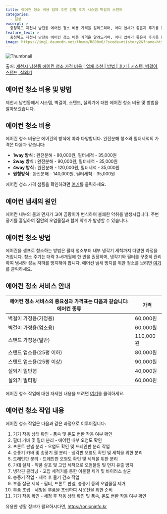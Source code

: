 ```yaml
---
title: 에어컨 청소 비용 업체 추천 방법 후기 시스템 벽걸이 스탠드
categories:
  - 일상
excerpt: >
  충청북도 제천시 남천동 에어컨 청소 비용 가격을 알려드리며, 어디 업체가 좋은지 후기를 통해 알아보겠습니다. 현재 글에서는 시스템, 벽걸이, 스탠드, 실외기 각각에 대해 청소 비용이 나와 있으니 참고하시면 되겠습니다. 에어컨 분해 청소 방법 보기 👈 클릭셀프 에어컨 청소 방법 보기👈 클릭제천시 남천동 에어컨 청소 비용시스템에어컨 방식클리닝방식금액1way 방식에어컨 완전분해80,000원1way 방식에어컨 필터세척35,000원2way 방식에어컨 완전분해90,000원2way 방식에어컨 필터세척35,000원4way 방식에어컨 완전분해120,000원4way 방식에어컨 필터세척35,000원원형방식에어컨 완전분해140,000원원형방식에어컨 필터세척35,000원에어컨 청소 견적 샘플 보기 👈 클릭에어컨 냄새의 원인에어..
feature_text: >
  충청북도 제천시 남천동 에어컨 청소 비용 가격을 알려드리며, 어디 업체가 좋은지 후기를 통해 알아보겠습니다. 현재 글에서는 시스템, 벽걸이, 스탠드, 실외기 각각에 대해 청소 비용이 나와 있으니 참고하시면 되겠습니다. 에어컨 분해 청소 방법 보기 👈 클릭셀프 에어컨 청소 방법 보기👈 클릭제천시 남천동 에어컨 청소 비용시스템에어컨 방식클리닝방식금액1way 방식에어컨 완전분해80,000원1way 방식에어컨 필터세척35,000원2way 방식에어컨 완전분해90,000원2way 방식에어컨 필터세척35,000원4way 방식에어컨 완전분해120,000원4way 방식에어컨 필터세척35,000원원형방식에어컨 완전분해140,000원원형방식에어컨 필터세척35,000원에어컨 청소 견적 샘플 보기 👈 클릭에어컨 냄새의 원인에어..
image: https://img1.daumcdn.net/thumb/R800x0/?scode=mtistory2&fname=https%3A%2F%2Fblog.kakaocdn.net%2Fdn%2FZrC47%2FbtsHxYrTCDs%2FAmu6328PK37QuEftNafxDK%2Fimg.webp
---
```


![Thumbnail](https://img1.daumcdn.net/thumb/R800x0/?scode=mtistory2&fname=https%3A%2F%2Fblog.kakaocdn.net%2Fdn%2FZrC47%2FbtsHxYrTCDs%2FAmu6328PK37QuEftNafxDK%2Fimg.webp)

<p>출처: <a href="https://onioninfo.kr/entry/%EC%A0%9C%EC%B2%9C%EC%8B%9C-%EB%82%A8%EC%B2%9C%EB%8F%99-%EC%97%90%EC%96%B4%EC%BB%A8-%EC%B2%AD%EC%86%8C-%EA%B0%80%EA%B2%A9-%EB%B9%84%EC%9A%A9-%EC%97%85%EC%B2%B4-%EC%B6%94%EC%B2%9C-%EB%B0%A9%EB%B2%95-%ED%9B%84%EA%B8%B0-%EC%8B%9C%EC%8A%A4%ED%85%9C-%EB%B2%BD%EA%B1%B8%EC%9D%B4-%EC%8A%A4%ED%83%A0%EB%93%9C-%EC%8B%A4%EC%99%B8%EA%B8%B0" rel="dofollow">제천시 남천동 에어컨 청소 가격 비용 | 업체 추천 | 방법 | 후기 | 시스템, 벽걸이, 스탠드, 실외기</a> </p>

## 에어컨 청소 비용 및 방법

제천시 남천동에서 시스템, 벽걸이, 스탠드, 실외기에 대한 에어컨 청소 비용 및 방법을 알아보겠습니다.

## 에어컨 청소 비용

에어컨 청소 비용은 에어컨의 방식에 따라 다양합니다. 완전분해 청소와 필터세척의 가격은 다음과 같습니다:

  * **1way 방식** : 완전분해 - 80,000원, 필터세척 - 35,000원
  * **2way 방식** : 완전분해 - 90,000원, 필터세척 - 35,000원
  * **4way 방식** : 완전분해 - 120,000원, 필터세척 - 35,000원
  * **원형방식** : 완전분해 - 140,000원, 필터세척 - 35,000원

에어컨 청소 가격 샘플을 확인하려면 [여기](https://onioninfo.kr/entry/%EC%A0%9C%EC%B2%9C%EC%8B%9C-%EB%82%A8%EC%B2%9C%EB%8F%99-%EC%97%90%EC%96%B4%EC%BB%A8-%EC%B2%AD%EC%86%8C-%EA%B0%80%EA%B2%A9-%EB%B9%84%EC%9A%A9-%EC%97%85%EC%B2%B4-%EC%B6%94%EC%B2%9C-%EB%B0%A9%EB%B2%95-%ED%9B%84%EA%B8%B0-%EC%8B%9C%EC%8A%A4%ED%85%9C-%EB%B2%BD%EA%B1%B8%EC%9D%B4-%EC%8A%A4%ED%83%A0%EB%93%9C-%EC%8B%A4%EC%99%B8%EA%B8%B0)를 클릭하세요.



## 에어컨 냄새의 원인

에어컨 내부의 물과 먼지가 고여 곰팡이가 번식하여 불쾌한 악취를 발생시킵니다. 주변 공기를 흡입하여 집안의 오염물질과 함께 악취가 발생할 수
있습니다.



## **에어컨 청소 방법**

에어컨을 셀프로 청소하는 방법은 필터 청소부터 내부 냉각기 세척까지 다양한 과정을 거칩니다. 청소 주기는 대략 3~6개월에 한 번을
권장하며, 냉각기와 필터를 꾸준히 관리하여 냄새와 성능 저하를 방지해야 합니다. 에어컨 냄새 방지를 위한 청소를 보려면
[여기](https://onioninfo.kr/entry/%EC%A0%9C%EC%B2%9C%EC%8B%9C-%EB%82%A8%EC%B2%9C%EB%8F%99-%EC%97%90%EC%96%B4%EC%BB%A8-%EC%B2%AD%EC%86%8C-%EA%B0%80%EA%B2%A9-%EB%B9%84%EC%9A%A9-%EC%97%85%EC%B2%B4-%EC%B6%94%EC%B2%9C-%EB%B0%A9%EB%B2%95-%ED%9B%84%EA%B8%B0-%EC%8B%9C%EC%8A%A4%ED%85%9C-%EB%B2%BD%EA%B1%B8%EC%9D%B4-%EC%8A%A4%ED%83%A0%EB%93%9C-%EC%8B%A4%EC%99%B8%EA%B8%B0)를 클릭하세요.



## 에어컨 청소 서비스 안내

에어컨 청소 서비스의 중요성과 가격표는 다음과 같습니다:  **에어컨 종류** | **가격**  
---|---  
벽걸이 가정용(가정용) | 60,000원  
벽걸이 가정용(업소용) | 60,000원  
스탠드 가정용(일반) | 110,000원  
스탠드 업소용(25평 이하) | 80,000원  
스탠드 업소용(25평 이상) | 90,000원  
실외기 일반형 | 40,000원  
실외기 멀티형 | 60,000원  
에어컨 청소 작업에 대한 자세한 내용을 보려면 [여기](https://onioninfo.kr/entry/%EC%A0%9C%EC%B2%9C%EC%8B%9C-%EB%82%A8%EC%B2%9C%EB%8F%99-%EC%97%90%EC%96%B4%EC%BB%A8-%EC%B2%AD%EC%86%8C-%EA%B0%80%EA%B2%A9-%EB%B9%84%EC%9A%A9-%EC%97%85%EC%B2%B4-%EC%B6%94%EC%B2%9C-%EB%B0%A9%EB%B2%95-%ED%9B%84%EA%B8%B0-%EC%8B%9C%EC%8A%A4%ED%85%9C-%EB%B2%BD%EA%B1%B8%EC%9D%B4-%EC%8A%A4%ED%83%A0%EB%93%9C-%EC%8B%A4%EC%99%B8%EA%B8%B0)를 클릭하세요.



## **에어컨 청소 작업 내용**

에어컨 청소 작업은 다음과 같은 과정으로 이루어집니다:

  1. 기기 작동 상태 확인 - 풍속 및 온도 변환 작동 여부 확인
  2. 필터 카바 및 필터 분리 - 에어컨 내부 오염도 확인
  3. 프론트 판넬 분리 - 오염도 확인 및 드레인판 분리 작업
  4. 송풍기 카바 및 송풍기 휀 분리 - 냉각핀 오염도 확인 및 세척을 위한 분리
  5. 드레인판 분리 - 드레인판 오염도 확인 및 세척을 위한 분리
  6. 가대 설치 - 약품 살포 및 고압 세척으로 오염물질 및 먼지 유출 방지
  7. 냉각핀 클리닝 - 고압 세척기를 통한 이물질 제거 및 바이러스 살균
  8. 송풍기 작업 - 세척 후 물기 건조 작업
  9. 부품 살균 세척 - 필터, 프론트 판넬, 송풍기 등의 오염물질 제거
  10. 부품 조립 - 세청된 부품을 조립하여 시운전을 위한 준비
  11. 기기 작동 확인 - 세청 후 작동 상태 확인 및 풍속, 온도 변환 작동 여부 확인

 

유용한 생활 정보가 필요하시다면, <a href="https://onioninfo.kr" rel="dofollow">https://onioninfo.kr</a>


